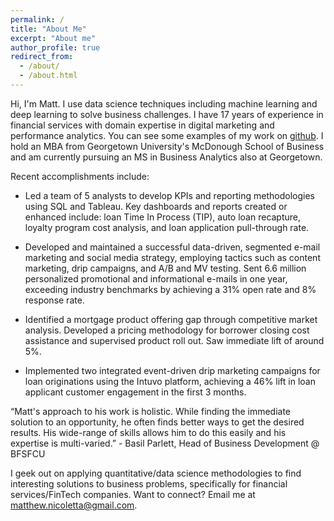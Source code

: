 ```yaml
---
permalink: /
title: "About Me"
excerpt: "About me"
author_profile: true
redirect_from: 
  - /about/
  - /about.html
---
```


Hi, I'm Matt. I use data science techniques including machine learning and deep learning to solve business challenges. I have 17 years of experience in financial services with domain expertise in digital marketing and performance analytics. You can see some examples of my work on [github](https://github.com/matthewnicoletta). I hold an MBA from Georgetown University's McDonough School of Business and am currently pursuing an MS in Business Analytics also at Georgetown.

Recent accomplishments include:

+ Led a team of 5 analysts to develop KPIs and reporting methodologies using SQL and Tableau. Key dashboards and reports created or enhanced include: loan Time In Process (TIP), auto loan recapture, loyalty program cost analysis, and loan application pull-through rate. 

+ Developed and maintained a successful data-driven, segmented e-mail marketing and social media strategy, employing tactics such as content marketing, drip campaigns, and A/B and MV testing. Sent 6.6 million personalized promotional and informational e-mails in one year, exceeding industry benchmarks by achieving a 31% open rate and 8% response rate.

+ Identified a mortgage product offering gap through competitive market analysis. Developed a pricing methodology for borrower closing cost assistance and supervised product roll out. Saw immediate lift of around 5%.

+ Implemented two integrated event-driven drip marketing campaigns for loan originations using the Intuvo platform, achieving a 46% lift in loan applicant customer engagement in the first 3 months.

“Matt's approach to his work is holistic. While finding the immediate solution to an opportunity, he often finds better ways to get the desired results. His wide-range of skills allows him to do this easily and his expertise is multi-varied.” - Basil Parlett, Head of Business Development @ BFSFCU

I geek out on applying quantitative/data science methodologies to find interesting solutions to business problems, specifically for financial services/FinTech companies. Want to connect? Email me at matthew.nicoletta@gmail.com.

